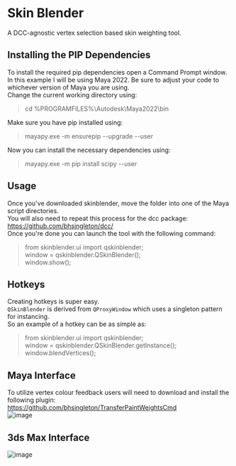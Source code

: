 # Skin Blender
A DCC-agnostic vertex selection based skin weighting tool.  

## Installing the PIP Dependencies
To install the required pip dependencies open a Command Prompt window.  
In this example I will be using Maya 2022. Be sure to adjust your code to whichever version of Maya you are using.  
Change the current working directory using:  
> cd %PROGRAMFILES%\Autodesk\Maya2022\bin  

Make sure you have pip installed using:  
> mayapy.exe -m ensurepip --upgrade --user  

Now you can install the necessary dependencies using:  
> mayapy.exe -m pip install scipy --user  

## Usage
Once you've downloaded skinblender, move the folder into one of the Maya script directories.  
You will also need to repeat this process for the dcc package: https://github.com/bhsingleton/dcc/  
Once you're done you can launch the tool with the following command:  
  
> from skinblender.ui import qskinblender;  
> window = qskinblender.QSkinBlender();  
> window.show();  
  
## Hotkeys
Creating hotkeys is super easy.  
`QSkinBlender` is derived from `QProxyWindow` which uses a singleton pattern for instancing.  
So an example of a hotkey can be as simple as:  
  
> from skinblender.ui import qskinblender;  
> window = qskinblender.QSkinBlender.getInstance();  
> window.blendVertices();  
  
## Maya Interface
To utilize vertex colour feedback users will need to download and install the following plugin:  
https://github.com/bhsingleton/TransferPaintWeightsCmd  
![image](https://user-images.githubusercontent.com/11181168/132901302-797e56fe-656c-489b-ba55-0f70898cd6b8.png)
  
## 3ds Max Interface
![image](https://user-images.githubusercontent.com/11181168/132901382-f94ce17a-9c9a-434b-a1c6-d1db5a39acc4.png)
